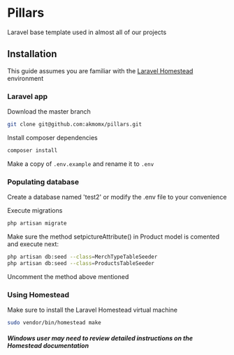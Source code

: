 # Pillars

Laravel base template used in almost all of our projects

## Installation

This guide assumes you are familiar with the [Laravel Homestead](https://laravel.com/docs/homestead) environment

### Laravel app
Download the master branch

```bash
git clone git@github.com:akmomx/pillars.git
```

Install composer dependencies

```bash
composer install
```


Make a copy of `.env.example` and rename it to `.env`

### Populating database
Create a database named 'test2' or modify the .env file to your convenience

Execute migrations

```bash
php artisan migrate
```

Make sure the method setpictureAttribute() in Product model is comented and execute next:


```bash
php artisan db:seed --class=MerchTypeTableSeeder
php artisan db:seed --class=ProductsTableSeeder
```

Uncomment the method above mentioned

### Using Homestead

Make sure to install the Laravel Homestead virtual machine

```bash
sudo vendor/bin/homestead make
```

##### Windows user may need to review detailed instructions on the Homestead documentation
